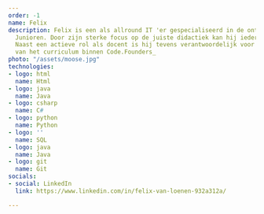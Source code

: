 ```yaml
---
order: -1
name: Felix
description: Felix is een als allround IT 'er gespecialiseerd in de ontwikkeling van
  Junioren. Door zijn sterke focus op de juiste didactiek kan hij iedereen leren programmeren.
  Naast een actieve rol als docent is hij tevens verantwoordelijk voor de ontwikkeling
  van het curriculum binnen Code.Founders_
photo: "/assets/moose.jpg"
technologies:
- logo: html
  name: Html
- logo: java
  name: Java
- logo: csharp
  name: C#
- logo: python
  name: Python
- logo: ''
  name: SQL
- logo: java
  name: Java
- logo: git
  name: Git
socials:
- social: LinkedIn
  link: https://www.linkedin.com/in/felix-van-loenen-932a312a/

---
```

